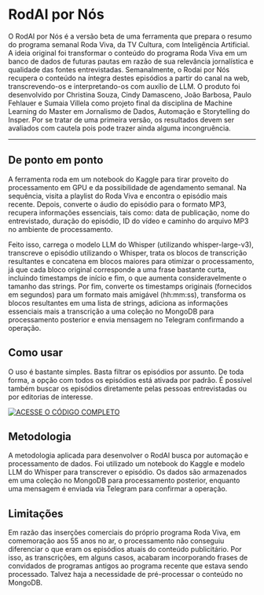 # RodAI por Nós
O RodAI por Nós é a versão beta de uma ferramenta que prepara o resumo do programa semanal Roda Viva, da TV Cultura, com Inteligência Artificial. A ideia original foi transformar o conteúdo do programa Roda Viva em um banco de dados de futuras pautas em razão de sua relevância jornalística e qualidade das fontes entrevistadas. Semanalmente, o Rodai por Nós recupera o conteúdo na íntegra destes episódios a partir do canal na web, transcrevendo-os e interpretando-os com auxílio de LLM. O produto foi desenvolvido por Christina Souza, Cindy Damasceno, João Barbosa, Paulo Fehlauer e Sumaia Villela como projeto final da disciplina de Machine Learning do Master em Jornalismo de Dados, Automação e Storytelling do Insper. Por se tratar de uma primeira versão, os resultados devem ser avaliados com cautela pois pode trazer ainda alguma incongruência.

<hr>

## De ponto em ponto
A ferramenta roda em um notebook do Kaggle para tirar proveito do processamento em GPU e da possibilidade de agendamento semanal. Na sequência, visita a playlist do Roda Viva e encontra o episódio mais recente. Depois, converte o áudio do episódio para o formato MP3, recupera informações essenciais, tais como: data de publicação, nome do entrevistado, duração do episódio, ID do vídeo e caminho do arquivo MP3 no ambiente de processamento. 

Feito isso, carrega o modelo LLM do Whisper (utilizando whisper-large-v3), transcreve o episódio utilizando o Whisper, trata os blocos de transcrição resultantes e concatena em blocos maiores para otimizar o processamento, já que cada bloco original corresponde a uma frase bastante curta, incluindo timestamps de início e fim, o que aumenta consideravelmente o tamanho das strings. Por fim, converte os timestamps originais (fornecidos em segundos) para um formato mais amigável (hh:mm:ss), transforma os blocos resultantes em uma lista de strings, adiciona as informações essenciais mais a transcrição a uma coleção no MongoDB para processamento posterior e envia mensagem no Telegram confirmando a operação.


## Como usar
O uso é bastante simples. Basta filtrar os episódios por assunto. De toda forma, a opção com todos os episódios está ativada por padrão. É possível também buscar os episódios diretamente pelas pessoas entrevistadas ou por editorias de interesse.

[![ACESSE O CÓDIGO COMPLETO](https://img.shields.io/badge/Installation-EF2D5E?style=for-the-badge&logoColor=white&logo=DocuSign)](https://github.com/cindydamasceno/rodai/tree/main/llm-rodai-por-nos)


## Metodologia
A metodologia aplicada para desenvolver o RodAI busca por automação e processamento de dados. Foi utilizado um notebook do Kaggle e modelo LLM do Whisper para transcrever o episódio. Os dados são armazenados em uma coleção no MongoDB para processamento posterior, enquanto uma mensagem é enviada via Telegram para confirmar a operação.


## Limitações
Em razão das inserções comerciais do próprio programa Roda Viva, em comemoração aos 55 anos no ar, o processamento não conseguiu diferenciar o que eram os episódios atuais do conteúdo publicitário. Por isso, as transcrições, em alguns casos, acabaram incorporando frases de convidados de programas antigos ao programa recente que estava sendo processado. Talvez haja a necessidade de pré-processar o conteúdo no MongoDB.


